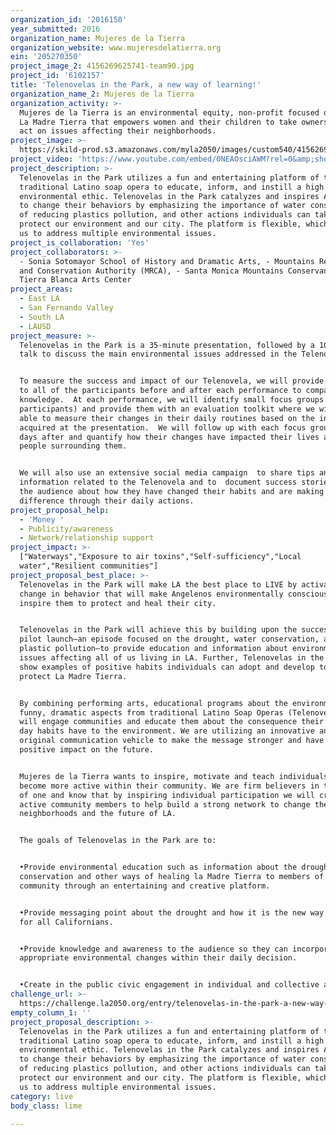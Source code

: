```yaml
---
organization_id: '2016150'
year_submitted: 2016
organization_name: Mujeres de la Tierra
organization_website: www.mujeresdelatierra.org
ein: '205270350'
project_image_2: 4156269625741-team90.jpg
project_id: '6102157'
title: 'Telenovelas in the Park, a new way of learning!'
organization_name_2: Mujeres de la Tierra
organization_activity: >-
  Mujeres de la Tierra is an environmental equity, non-profit focused on healing
  La Madre Tierra that empowers women and their children to take ownership and
  act on issues affecting their neighborhoods.
project_image: >-
  https://skild-prod.s3.amazonaws.com/myla2050/images/custom540/4156269625741-team90.jpg
project_video: 'https://www.youtube.com/embed/0NEAOsciAWM?rel=0&amp;showinfo=0'
project_description: >-
  Telenovelas in the Park utilizes a fun and entertaining platform of the
  traditional Latino soap opera to educate, inform, and instill a high
  environmental ethic. Telenovelas in the Park catalyzes and inspires Angelenos
  to change their behaviors by emphasizing the importance of water conservation,
  of reducing plastics pollution, and other actions individuals can take to
  protect our environment and our city. The platform is flexible, which allows
  us to address multiple environmental issues.
project_is_collaboration: 'Yes'
project_collaborators: >-
  - Sonia Sotomayor School of History and Dramatic Arts, - Mountains Recreation
  and Conservation Authority (MRCA), - Santa Monica Mountains Conservancy, -
  Tierra Blanca Arts Center
project_areas:
  - East LA
  - San Fernando Valley
  - South LA
  - LAUSD
project_measure: >-
  Telenovelas in the Park is a 35-minute presentation, followed by a 10-minute
  talk to discuss the main environmental issues addressed in the Telenovela. 


  To measure the success and impact of our Telenovela, we will provide surveys
  to all of the participants before and after each performance to compare their
  knowledge.  At each performance, we will identify small focus groups (8-10
  participants) and provide them with an evaluation toolkit where we will be
  able to measure their changes in their daily routines based on the information
  acquired at the presentation.  We will follow up with each focus group thirty
  days after and quantify how their changes have impacted their lives and the
  people surrounding them.


  We will also use an extensive social media campaign  to share tips and
  information related to the Telenovela and to  document success stories from
  the audience about how they have changed their habits and are making a
  difference through their daily actions.
project_proposal_help:
  - 'Money '
  - Publicity/awareness
  - Network/relationship support
project_impact: >-
  ["Waterways","Exposure to air toxins","Self-sufficiency","Local
  water","Resilient communities"]
project_proposal_best_place: >-
  Telenovelas in the Park will make LA the best place to LIVE by activating a
  change in behavior that will make Angelenos environmentally conscious and will
  inspire them to protect and heal their city.


  Telenovelas in the Park will achieve this by building upon the success of our
  pilot launch—an episode focused on the drought, water conservation, and
  plastic pollution—to provide education and information about environmental
  issues affecting all of us living in LA. Further, Telenovelas in the Park will
  show examples of positive habits individuals can adopt and develop to heal and
  protect La Madre Tierra.


  By combining performing arts, educational programs about the environment, and
  funny, dramatic aspects from traditional Latino Soap Operas (Telenovelas) we
  will engage communities and educate them about the consequence their day to
  day habits have to the environment. We are utilizing an innovative and
  original communication vehicle to make the message stronger and have a
  positive impact on the future. 


  Mujeres de la Tierra wants to inspire, motivate and teach individuals to
  become more active within their community. We are firm believers in the power
  of one and know that by inspiring individual participation we will create more
  active community members to help build a strong network to change their
  neighborhoods and the future of LA.


  The goals of Telenovelas in the Park are to:


  •Provide environmental education such as information about the drought, water
  conservation and other ways of healing la Madre Tierra to members of the
  community through an entertaining and creative platform.


  •Provide messaging point about the drought and how it is the new way of life
  for all Californians.


  •Provide knowledge and awareness to the audience so they can incorporate
  appropriate environmental changes within their daily decision.


  •Create in the public civic engagement in individual and collective action.
challenge_url: >-
  https://challenge.la2050.org/entry/telenovelas-in-the-park-a-new-way-of-learning!
empty_column_1: ''
project_proposal_description: >-
  Telenovelas in the Park utilizes a fun and entertaining platform of the
  traditional Latino soap opera to educate, inform, and instill a high
  environmental ethic. Telenovelas in the Park catalyzes and inspires Angelenos
  to change their behaviors by emphasizing the importance of water conservation,
  of reducing plastics pollution, and other actions individuals can take to
  protect our environment and our city. The platform is flexible, which allows
  us to address multiple environmental issues.
category: live
body_class: lime

---
```

